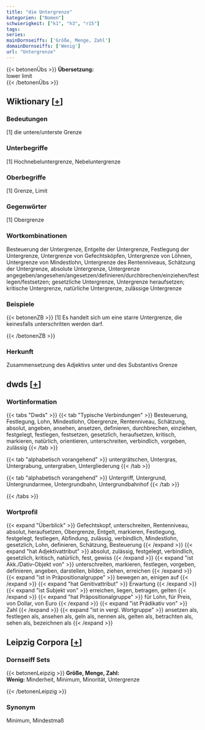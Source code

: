 ```yaml
---
title: "die Untergrenze"
kategorien: ["Nomen"]
schwierigkeit: ["k1", "h3", "r15"]
tags:
series:
mainDornseiffs: ['Größe, Menge, Zahl']
domainDornseiffs: ['Wenig']
url: "Untergrenze"
---
```


{{< betonenÜbs >}}
**Übersetzung:**  
lower limit  
{{< /betonenÜbs >}}

## Wiktionary [[+](https://de.wiktionary.org/wiki/Untergrenze)]

### Bedeutungen
[1] die untere/unterste Grenze  

### Unterbegriffe
[1] Hochnebeluntergrenze, Nebeluntergrenze  

### Oberbegriffe
[1] Grenze, Limit  

### Gegenwörter
[1] Obergrenze  

### Wortkombinationen
Besteuerung der Untergrenze, Entgelte der Untergrenze, Festlegung der Untergrenze, Untergrenze von Gefechtsköpfen,  Untergrenze von Löhnen, Untergrenze von Mindestlohn,  Untergrenze des Rentenniveaus, Schätzung der  Untergrenze, absolute Untergrenze,  Untergrenze angegeben/angesehen/angesetzen/definieren/durchbrechen/einziehen/festlegen/festsetzen; gesetzliche Untergrenze,  Untergrenze heraufsetzen; kritische Untergrenze, natürliche Untergrenze, zulässige Untergrenze  

### Beispiele
{{< betonenZB >}}
[1] Es handelt sich um eine starre Untergrenze, die keinesfalls unterschritten werden darf.  

{{< /betonenZB >}}
### Herkunft
Zusammensetzung des Adjektivs unter und des Substantivs Grenze  



## dwds [[+](https://www.dwds.de/wb/Untergrenze)]

### Wortinformation
{{< tabs "Dwds" >}}
{{< tab "Typische Verbindungen" >}}
Besteuerung, Festlegung, Lohn, Mindestlohn, Obergrenze, Rentenniveau, Schätzung, absolut, angeben, ansehen, ansetzen, definieren, durchbrechen, einziehen, festgelegt, festlegen, festsetzen, gesetzlich, heraufsetzen, kritisch, markieren, natürlich, orientieren, unterschreiten, verbindlich, vorgeben, zulässig
{{< /tab >}}

{{< tab "alphabetisch vorangehend" >}}
untergrätschen, Untergras, Untergrabung, untergraben, Untergliederung
{{< /tab >}}

{{< tab "alphabetisch vorangehend" >}}
Untergriff, Untergrund, Untergrundarmee, Untergrundbahn, Untergrundbahnhof
{{< /tab >}}

{{< /tabs >}}

### Wortprofil
{{< expand "Überblick" >}} Gefechtskopf, unterschreiten, Rentenniveau, absolut, heraufsetzen, Obergrenze, Entgelt, markieren, Festlegung, festgelegt, festlegen, Abfindung, zulässig, verbindlich, Mindestlohn, gesetzlich, Lohn, definieren, Schätzung, Besteuerung {{< /expand >}}
{{< expand "hat Adjektivattribut" >}} absolut, zulässig, festgelegt, verbindlich, gesetzlich, kritisch, natürlich, fest, gewiss {{< /expand >}}
{{< expand "ist Akk./Dativ-Objekt von" >}} unterschreiten, markieren, festlegen, vorgeben, definieren, angeben, darstellen, bilden, ziehen, erreichen {{< /expand >}}
{{< expand "ist in Präpositionalgruppe" >}} bewegen an, einigen auf {{< /expand >}}
{{< expand "hat Genitivattribut" >}} Erwartung {{< /expand >}}
{{< expand "ist Subjekt von" >}} erreichen, liegen, betragen, gelten {{< /expand >}}
{{< expand "hat Präpositionalgruppe" >}} für Lohn, für Preis, von Dollar, von Euro {{< /expand >}}
{{< expand "ist Prädikativ von" >}} Zahl {{< /expand >}}
{{< expand "ist in vergl. Wortgruppe" >}} ansetzen als, festlegen als, ansehen als, geln als, nennen als, gelten als, betrachten als, sehen als, bezeichnen als {{< /expand >}}

## Leipzig Corpora [[+](https://corpora.uni-leipzig.de/en/res?word=Untergrenze&corpusId=deu_newscrawl-public_2018)]

### Dornseiff Sets
{{< betonenLeipzig >}}
**Größe, Menge, Zahl:**  
**Wenig:** Minderheit, Minimum, Minorität, Untergrenze  

{{< /betonenLeipzig >}}

### Synonym
Minimum, Mindestmaß

